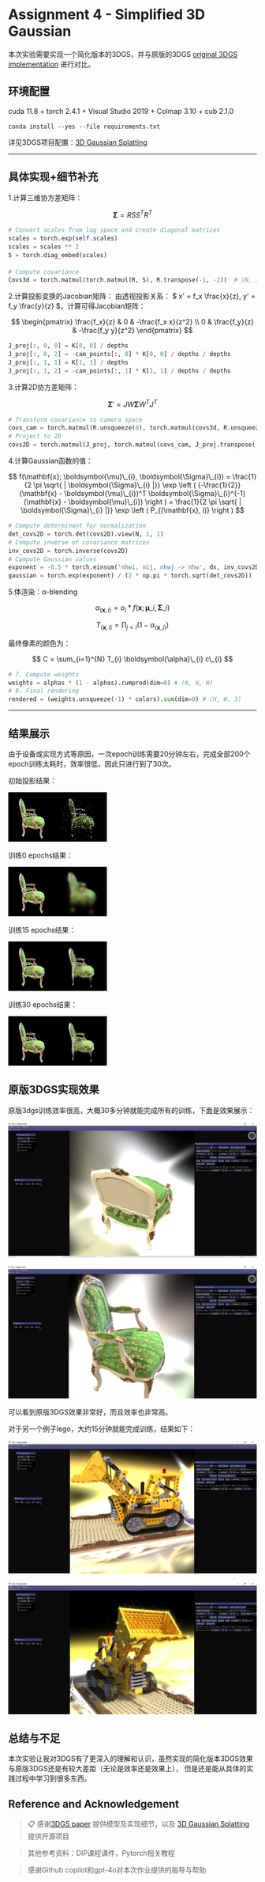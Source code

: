 # Assignment 4 - Simplified 3D Gaussian 

本次实验需要实现一个简化版本的3DGS，并与原版的3DGS  [original 3DGS implementation](https://github.com/graphdeco-inria/gaussian-splatting) 进行对比。

## 环境配置
cuda 11.8 + torch 2.4.1 + Visual Studio 2019 + Colmap 3.10 + cub 2.1.0

```
conda install --yes --file requirements.txt
```
详见3DGS项目配置：[3D Gaussian Splatting](https://github.com/graphdeco-inria/gaussian-splatting)

---
## 具体实现+细节补充

1.计算三维协方差矩阵： 

$$ \boldsymbol{\Sigma} = RSS^{T}R^{T} $$

```python
# Convert scales from log space and create diagonal matrices
scales = torch.exp(self.scales)
scales = scales ** 2
S = torch.diag_embed(scales)
        
# Compute covariance
Covs3d = torch.matmul(torch.matmul(R, S), R.transpose(-1, -2))  # (N, 3, 3)
```

2.计算投影变换的Jacobian矩阵： 由透视投影关系： $ x' = f_x \frac{x}{z}, y' = f_y \frac{y}{z} $，计算可得Jacobian矩阵：

$$
    \begin{pmatrix}
        \frac{f_x}{z} & 0 & -\frac{f_x x}{z^2} \\
        0 & \frac{f_y}{z} & -\frac{f_y y}{z^2}
    \end{pmatrix}
$$

```python
J_proj[:, 0, 0] = K[0, 0] / depths
J_proj[:, 0, 2] = -cam_points[:, 0] * K[0, 0] / depths / depths
J_proj[:, 1, 1] = K[1, 1] / depths
J_proj[:, 1, 2] = -cam_points[:, 1] * K[1, 1] / depths / depths
```

3.计算2D协方差矩阵： 

$$ \boldsymbol{\Sigma}' = JW \boldsymbol{\Sigma} W^{T} J^{T} $$

```python
# Transform covariance to camera space
covs_cam = torch.matmul(R.unsqueeze(0), torch.matmul(covs3d, R.unsqueeze(0).transpose(-1, -2)))  # (N, 3, 3)
# Project to 2D
covs2D = torch.matmul(J_proj, torch.matmul(covs_cam, J_proj.transpose(-1, -2)))  # (N, 2, 2)
```

4.计算Gaussian函数的值：

$$
  f(\mathbf{x}; \boldsymbol{\mu}\_{i}, \boldsymbol{\Sigma}\_{i}) = \frac{1}{2 \pi \sqrt{ | \boldsymbol{\Sigma}\_{i} |}} \exp \left ( {-\frac{1}{2}} (\mathbf{x} - \boldsymbol{\mu}\_{i})^T \boldsymbol{\Sigma}\_{i}^{-1} (\mathbf{x} - \boldsymbol{\mu}\_{i}) \right ) = \frac{1}{2 \pi \sqrt{ | \boldsymbol{\Sigma}\_{i} |}} \exp \left ( P_{(\mathbf{x}, i)} \right )
$$

```python
# Compute determinant for normalization
det_covs2D = torch.det(covs2D).view(N, 1, 1)
# Compute inverse of covariance matrices
inv_covs2D = torch.inverse(covs2D)
# Compute Gaussian values
exponent = -0.5 * torch.einsum('nhwi, nij, nhwj -> nhw', dx, inv_covs2D, dx)
gaussian = torch.exp(exponent) / (2 * np.pi * torch.sqrt(det_covs2D))
```

5.体渲染：α-blending

$$
  \alpha_{(\mathbf{x}, i)} = o_i*f(\mathbf{x}; \boldsymbol{\mu}\_{i}, \boldsymbol{\Sigma}\_{i})
$$

$$
  T_{(\mathbf{x}, i)} = \prod_{j \lt i} (1 - \alpha_{(\mathbf{x}, j)})
$$

最终像素的颜色为：

$$
  C = \sum_{i=1}^{N} T_{i} \boldsymbol{\alpha}\_{i} c\_{i}
$$

```python
# 7. Compute weights
weights = alphas * (1 - alphas).cumprod(dim=0) # (N, H, W)
# 8. Final rendering
rendered = (weights.unsqueeze(-1) * colors).sum(dim=0) # (H, W, 3)
```

---

## 结果展示

由于设备或实现方式等原因，一次epoch训练需要20分钟左右，完成全部200个epoch训练太耗时，效率很低，因此只进行到了30次。

初始投影结果：

![original](figures/original.png)

训练0 epochs结果：

![0 epochs](figures/0.png)

训练15 epochs结果：

![15 epochs](figures/15.png)

训练30 epochs结果：

![30 epochs](figures/30.png)


## 原版3DGS实现效果

原版3dgs训练效率很高，大概30多分钟就能完成所有的训练，下面是效果展示：

![res1](figures/3dgs1.png)

![res2](figures/3dgs2.png)

可以看到原版3DGS效果非常好，而且效率也非常高。

对于另一个例子lego，大约15分钟就能完成训练，结果如下：

![res3](figures/3dgs3.png)

![res4](figures/3dgs4.png)


## 总结与不足

本次实验让我对3DGS有了更深入的理解和认识，虽然实现的简化版本3DGS效果与原版3DGS还是有较大差距（无论是效率还是效果上），
但是还是能从具体的实践过程中学习到很多东西。


## Reference and Acknowledgement
>📋 感谢[3DGS paper](https://repo-sam.inria.fr/fungraph/3d-gaussian-splatting/3d_gaussian_splatting_low.pdf)
>提供模型及实现细节，以及
>[3D Gaussian Splatting](https://github.com/graphdeco-inria/gaussian-splatting)
> 提供开源项目

> 其他参考资料：DIP课程课件，Pytorch相关教程

> 感谢Github copilot和gpt-4o对本次作业提供的指导与帮助


